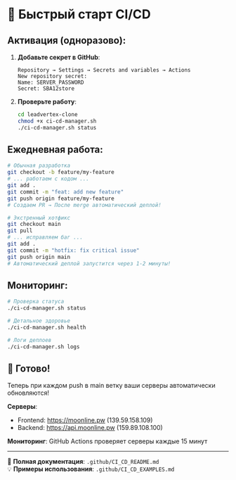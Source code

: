 # 🚀 Быстрый старт CI/CD

## Активация (одноразово):

1. **Добавьте секрет в GitHub**:
   ```
   Repository → Settings → Secrets and variables → Actions
   New repository secret:
   Name: SERVER_PASSWORD
   Secret: SBA12store
   ```

2. **Проверьте работу**:
   ```bash
   cd leadvertex-clone
   chmod +x ci-cd-manager.sh
   ./ci-cd-manager.sh status
   ```

## Ежедневная работа:

```bash
# Обычная разработка
git checkout -b feature/my-feature
# ... работаем с кодом ...
git add .
git commit -m "feat: add new feature"
git push origin feature/my-feature
# Создаем PR → После merge автоматический деплой!

# Экстренный хотфикс
git checkout main
git pull
# ... исправляем баг ...
git add .
git commit -m "hotfix: fix critical issue"
git push origin main
# Автоматический деплой запустится через 1-2 минуты!
```

## Мониторинг:

```bash
# Проверка статуса
./ci-cd-manager.sh status

# Детальное здоровье
./ci-cd-manager.sh health

# Логи деплоев
./ci-cd-manager.sh logs
```

## 🎉 Готово!

Теперь при каждом push в main ветку ваши серверы автоматически обновляются!

**Серверы**:
- Frontend: https://moonline.pw (139.59.158.109)
- Backend: https://api.moonline.pw (159.89.108.100)

**Мониторинг**: GitHub Actions проверяет серверы каждые 15 минут

---

📖 **Полная документация**: `.github/CI_CD_README.md`  
💡 **Примеры использования**: `.github/CI_CD_EXAMPLES.md`